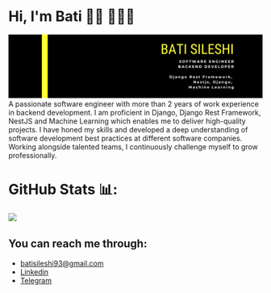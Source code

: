 

# Hi, I'm Bati 👋🏾 👩🏾‍💻

<img src="https://raw.githubusercontent.com/BatiSileshi/BatiSileshi/master/github.png" alt="banner that says Bati Sileshi - software engineering student, django developer, backend developer">
A passionate software engineer with more than 2 years of work experience in backend development. I am proficient in Django, Django Rest Framework, NestJS and Machine Learning which enables me to deliver high-quality projects. I have honed my skills and developed a deep understanding of software development best practices at different software companies. Working alongside talented teams, I continuously challenge myself to grow professionally.



# GitHub Stats 📊:
![](https://github-readme-streak-stats.herokuapp.com/?user=BatiSileshi&theme=dark&hide_border=false)<br/>


## You can reach me through: 
- batisileshi93@gmail.com
- <a href="https://www.linkedin.com/in/bati-sileshi-705891245"> Linkedin</a> 
- <a href="https://t.me/bati03">Telegram</a> 

